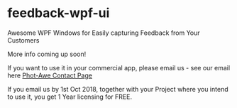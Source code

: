 # feedback-wpf-ui
Awesome WPF Windows for Easily capturing Feedback from Your Customers

More info coming up soon!

If you want to use it in your commercial app, please email us - see our email here [Phot-Awe Contact Page](https://phot-awe.com/contact/)

If you email us by 1st Oct 2018, together with your Project where you intend to use it, you get 1 Year licensing for FREE.

